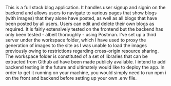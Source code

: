 This is a full stack blog application. It handles user signup and signin on the backend and allows users to navigate to various pages that show blogs (with images) that they alone have posted, as well as all blogs that have been posted by all users. Users can edit and delete their own blogs as required. It is fairly extensively tested on the frontend but the backend has only been tested - albeit thoroughly - using Postman. I've set up a third server under the workspace folder, which I have used to proxy the generation of images to the site as I was unable to load the images previously owing to restrictions regarding cross-origin resource sharing. The workspace folder is constituted of a set of libraries that can be extracted from Github ad have been made publicly available. I intend to add backend testing in the future and ultimately would like to deploy the app. In order to get it running on your machine, you would simply need to run npm i on the front and backend before setting up your own .env file. 